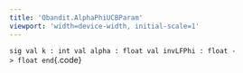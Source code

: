 ```yaml
---
title: 'Obandit.AlphaPhiUCBParam'
viewport: 'width=device-width, initial-scale=1'
---
```


`sig val k : int val alpha : float val invLFPhi : float -> float end`{.code}
